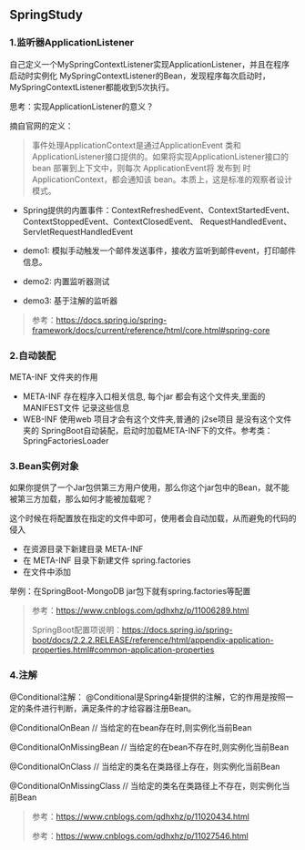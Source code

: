 ## SpringStudy

### 1.监听器ApplicationListener

自己定义一个MySpringContextListener实现ApplicationListener，并且在程序启动时实例化
MySpringContextListener的Bean，发现程序每次启动时，MySpringContextListener都能收到5次执行。

思考：实现ApplicationListener的意义？

摘自官网的定义：
> 事件处理ApplicationContext是通过ApplicationEvent 类和ApplicationListener接口提供的。如果将实现ApplicationListener接口的 bean 部署到上下文中，则每次 ApplicationEvent将 发布到 时ApplicationContext，都会通知该 bean。本质上，这是标准的观察者设计模式。

* Spring提供的内置事件：ContextRefreshedEvent、ContextStartedEvent、ContextStoppedEvent、ContextClosedEvent、
  RequestHandledEvent、ServletRequestHandledEvent

* demo1: 模拟手动触发一个邮件发送事件，接收方监听到邮件event，打印邮件信息。
* demo2: 内置监听器测试
* demo3: 基于注解的监听器

> 参考：https://docs.spring.io/spring-framework/docs/current/reference/html/core.html#spring-core

### 2.自动装配

META-INF 文件夹的作用

* META-INF 存在程序入口相关信息, 每个jar 都会有这个文件夹,里面的 MANIFEST文件 记录这些信息
* WEB-INF 使用web 项目才会有这个文件夹,普通的 j2se项目 是没有这个文件夹的 SpringBoot自动装配，启动时加载META-INF下的文件。参考类：SpringFactoriesLoader

### 3.Bean实例对象

如果你提供了一个Jar包供第三方用户使用，那么你这个jar包中的Bean，就不能被第三方加载，那么如何才能被加载呢？

这个时候在将配置放在指定的文件中即可，使用者会自动加载，从而避免的代码的侵入

* 在资源目录下新建目录 META-INF
* 在 META-INF 目录下新建文件 spring.factories
* 在文件中添加

举例：在SpringBoot-MongoDB jar包下就有spring.factories等配置

> 参考：https://www.cnblogs.com/qdhxhz/p/11006289.html
> 
> SpringBoot配置项说明：https://docs.spring.io/spring-boot/docs/2.2.2.RELEASE/reference/html/appendix-application-properties.html#common-application-properties

### 4.注解

@Conditional注解： @Conditional是Spring4新提供的注解，它的作用是按照一定的条件进行判断，满足条件的才给容器注册Bean。
  
@ConditionalOnBean         //	当给定的在bean存在时,则实例化当前Bean

@ConditionalOnMissingBean  //	当给定的在bean不存在时,则实例化当前Bean

@ConditionalOnClass        //	当给定的类名在类路径上存在，则实例化当前Bean

@ConditionalOnMissingClass //	当给定的类名在类路径上不存在，则实例化当前Bean

> 参考：https://www.cnblogs.com/qdhxhz/p/11020434.html
> 
> 参考：https://www.cnblogs.com/qdhxhz/p/11027546.html